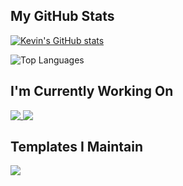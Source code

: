 

## My GitHub Stats

[![Kevin's GitHub stats](https://github-readme-stats.vercel.app/api?username=k2bd&theme=cobalt2&show_icons=true)](https://github.com/anuraghazra/github-readme-stats)

![Top Languages](https://github-readme-stats.vercel.app/api/top-langs/?username=k2bd&hide=html,css,javascript,dockerfile,shell&layout=compact&theme=cobalt2)

## I'm Currently Working On

<a href="https://github.com/k2bd/advent-readme-stars">
  <img align="top" src="https://github-readme-stats.vercel.app/api/pin/?username=k2bd&repo=advent-readme-stars&theme=cobalt2" />
</a>
<a href="https://github.com/k2bd/advent-of-code">
  <img align="top" src="https://github-readme-stats.vercel.app/api/pin/?username=k2bd&repo=advent-of-code&theme=cobalt2" />
</a>


## Templates I Maintain

<a href="https://github.com/k2bd/action-python-poetry">
  <img align="top" src="https://github-readme-stats.vercel.app/api/pin/?username=k2bd&repo=action-python-poetry&theme=cobalt2" />
</a>

<!--
**k2bd/k2bd** is a ✨ _special_ ✨ repository because its `README.md` (this file) appears on your GitHub profile.

Here are some ideas to get you started:

- 🔭 I’m currently working on ...
- 🌱 I’m currently learning ...
- 👯 I’m looking to collaborate on ...
- 🤔 I’m looking for help with ...
- 💬 Ask me about ...
- 📫 How to reach me: ...
- 😄 Pronouns: ...
- ⚡ Fun fact: ...
-->
